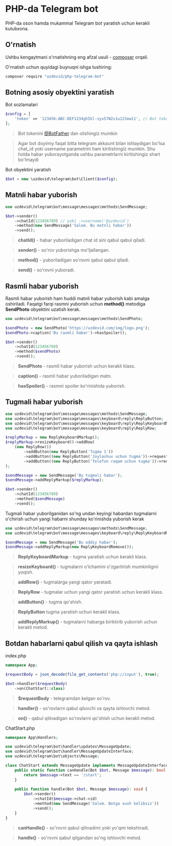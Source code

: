 PHP-da Telegram bot
===================

PHP-da oson hamda mukammal Telegram bot yaratish uchun kerakli kutubxona.

O'rnatish
---------

Ushbu kengaytmani o'rnatishning eng afzal usuli - [composer](http://getcomposer.org/) orqali.

O'rnatish uchun quyidagi buyruqni ishga tushiring:

```bash
composer require "uzdevid/php-telegram-bot"
```

Botning asosiy obyektini yaratish
---------------------------------

Bot sozlamalari

```php
$config = [
    'token' => '123456:ABC-DEF1234ghIkl-zyx57W2v1u123ew11', // Bot tokeni
];
```
> Bot tokenini [@BotFather](https://t.me/BotFather) dan olishingiz mumkin

> Agar bot doyimiy faqat bitta telegram akkaunt bilan ishlaydigan bo'lsa 
> chat_id yoki username parametrini ham kiritishingiz mumkin. 
> Shu holda habar yuborayotganda ushbu parametrlarni kiritishingiz shart bo'lmaydi

Bot obyektini yaratish

```php
$bot = new \uzdevid\telegram\bot\Client($config);
```

Matnli habar yuborish
-----------------------

```php
use uzdevid\telegram\bot\message\messages\methods\SendMessage;

$bot->sender()
    ->chatId(123456789) // yoki ->username('@uzdevid')
    ->method(new SendMessage('Salom. Bu matnli habar'))
    ->send();
```

> __chatId()__ - habar yuboriladigan chat id sini qabul qabul qiladi.

> __sender()__ - so'rov yuborishga mo'ljallangan.

> __method()__ - yuboriladigan so'rovni qabul qabul qiladi.

> __send()__ - so'rovni yuboradi.

Rasmli habar yuborish
-----------------------

Rasmli habar yuborish ham huddi matnli habar yuborish kabi amalga oshiriladi. Faqatgi farqi rasmni yuborish uchun __method()__ metodiga __SendPhoto__ obyektini uzatish kerak.

```php
use uzdevid\telegram\bot\message\messages\methods\SendPhoto;

$sendPhoto = new SendPhoto('https://uzdevid.com/img/logo.png');
$sendPhoto->caption('Bu rasmli habar')->hasSpoiler();

$bot->sender()
    ->chatId(123456789)
    ->method($sendPhoto)
    ->send();
```

> __SendPhoto__ - rasmli habar yuborish uchun kerakli klass.

> __caption()__ - rasmli habar yuboriladigan matn.

> __hasSpoiler()__ - rasmni spoiler ko'rinishida yuborish.

Tugmali habar yuborish
-----------------------

```php
use uzdevid\telegram\bot\message\messages\methods\SendMessage;
use uzdevid\telegram\bot\message\messages\keyboard\reply\ReplyButton;
use uzdevid\telegram\bot\message\messages\keyboard\reply\ReplyKeyboardMarkup;
use uzdevid\telegram\bot\message\messages\keyboard\reply\ReplyRow;

$replyMarkup = new ReplyKeyboardMarkup();
$replyMarkup->resizeKeyboard()->addRow(
    (new ReplyRow())
        ->addButton(new ReplyButton('Tugma 1'))
        ->addButton((new ReplyButton('Joylashuv uchun tugma'))->requestLocation())
        ->addButton((new ReplyButton('Telefon raqam uchun tugma'))->requestContact())
);

$sendMessage = new SendMessage('Bu tugmali habar');
$sendMessage->addReplyMarkup($replyMarkup);

$bot->sender()
    ->chatId(123456789)
    ->method($sendMessage)
    ->send();
```

Tugmali habar yuborilganidan so'ng undan keyingi habardan tugmalarni 
o'chirish uchun yangi habarni shunday ko'rinishda yuborish kerak

```php
use uzdevid\telegram\bot\message\messages\methods\SendMessage;
use uzdevid\telegram\bot\message\messages\keyboard\reply\ReplyKeyboardRemove;

$sendMessage = new SendMessage('Bu oddiy habar');
$sendMessage->addReplyMarkup(new ReplyKeyboardRemove());
```

> __ReplyKeyboardMarkup__ - tugma yaratish uchun kerakli klass.

> __resizeKeyboard()__ - tugmalarni o'lchamini o'zgartirish mumkinligini yoqish.

> __addRow()__ - tugmalarga yangi qator yaratadi.

> __ReplyRow__ - tugmalar uchun yangi qator yaratish uchun kerakli klass.

> __addButton()__ - tugma qo'shish.

>__ReplyButton__ tugma yaratish uchun kerakli klass.

> __addReplyMarkup()__ - tugmalarni habarga biriktirib yuborish uchun kerakli metod.

Botdan habarlarni qabul qilish va qayta ishlash
-----------------------------------------------

index.php
```php
namespace App;

$requestBody = json_decode(file_get_contents('php://input'), true);

$bot->handler($requestBody)
    ->on(ChatStart::class)
```
> __$requestBody__ - telegramdan kelgan so'rov.

> __handler()__ - so'rovlarni qabul qiluvchi va qayta ishlovchi metod.

> __on()__ - qabul qilinadigan so'rovlarni qo'shish uchun kerakli metod.

ChatStart.php
```php
namespace App\Handlers;

use uzdevid\telegram\bot\handler\updates\MessageUpdate;
use uzdevid\telegram\bot\handler\MessageUpdateInterface;
use uzdevid\telegram\bot\objects\Message;

class ChatStart extends MessageUpdate implements MessageUpdateInterface {
    public static function canHandle(Bot $bot, Message $message): bool {
        return $message->text == '/start';
    }
    
    public function handle(Bot $bot, Message $message): void {
        $bot->sender()
            ->chatId($message->chat->id)
            ->method(new SendMessage('Salom. Botga xush kelibsiz'))
            ->send();
    }
}
```

> __canHandle()__ - so'rovni qabul qilinadimi yoki yo'qmi tekshiradi.

> __handle()__ - so'rovni qabul qilgandan so'ng ishlovchi metod.

